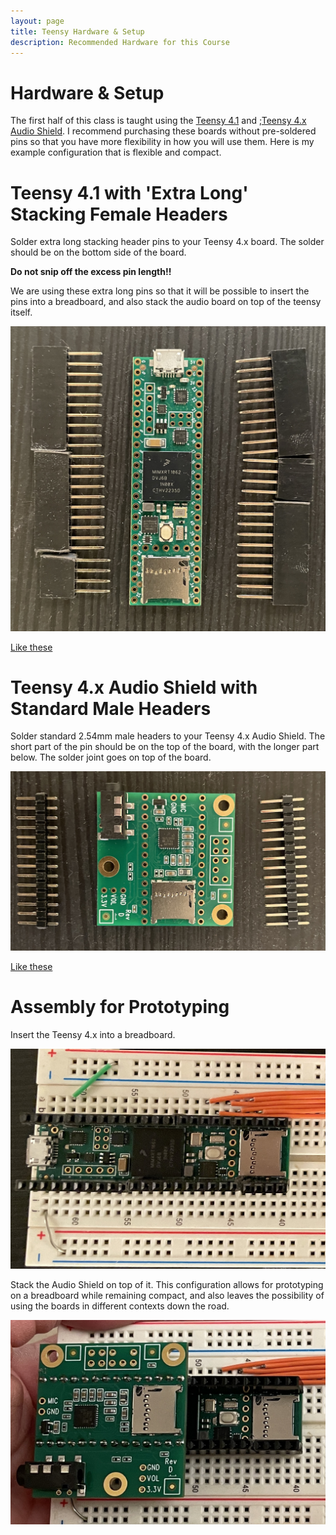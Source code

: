 ```yaml
---
layout: page
title: Teensy Hardware & Setup
description: Recommended Hardware for this Course
---
```


# Hardware & Setup

The first half of this class is taught using the [Teensy 4.1](https://www.pjrc.com/store/teensy41.html) and ;[Teensy 4.x Audio Shield](https://www.pjrc.com/store/teensy3_audio.html). I recommend purchasing these boards without pre-soldered pins so that you have more flexibility in how you will use them. Here is my example configuration that is flexible and compact.

# **Teensy 4.1 with 'Extra Long' Stacking Female Headers**

Solder extra long stacking header pins to your Teensy 4.x board. The solder should be on the bottom side of the board.

**Do not snip off the excess pin length!!**

We are using these extra long pins so that it will be possible to insert the pins into a breadboard, and also stack the audio board on top of the teensy itself.

![The Teensy 4.1 board with unsoldered stacking female header pins lying next to it on a table showing that the pins are longer than standard hearders](assets/images/teensy4_1withPins.JPG)

[Like these](https://www.adafruit.com/product/2830)

# **Teensy 4.x Audio Shield with Standard Male Headers**

Solder standard 2.54mm male headers to your Teensy 4.x Audio Shield. The short part of the pin should be on the top of the board, with the longer part below. The solder joint goes on top of the board.

![The Teensy 4.x audio shield with unsoldered stacking female header pins lying next to it on a table showing that the pins are longer than standard headers](assets/images/teensy4_x_audioBoardWithPins.JPG)

[Like these](https://www.amazon.com/Jabinco-Breakable-Header-Connector-Arduino/dp/B0817JG3XN/)

# **Assembly for Prototyping**

Insert the Teensy 4.x into a breadboard.

![The Teensy 4.1 inserted into a breadboard](assets/images/teensy4_1_breadBoard.JPG)

Stack the Audio Shield on top of it. This configuration allows for prototyping on a breadboard while remaining compact, and also leaves the possibility of using the boards in different contexts down the road.

![The Teensy 4.x audio shield stacked on top of a Teensy 4.1 which is inserted into a breadboard](assets/images/teensy4_1_withAudioBoardStacked.JPG)
